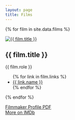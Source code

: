 ```yaml
---
layout: page
title: Films
---
```


{% for film in site.data.films %}
<div class="card">
  <a href="{{ film.imdb }}" target="_blank"><img class="card-image" src="/img/{{ film.image }}" alt="{{ film.title }}"></a>
  <div class="card-main">
    <h2 class="card-title">{{ film.title }}</h2>
    <p>{{ film.role }}</p>
    <ul class="card-list">
    {% for link in film.links %}
      <li><a href="{{ link.link }}" target="_blank">{{ link.name }}</a></li>
    {% endfor %}
    </ul>
  </div>
</div>
{% endfor %}

<a class="btn" href="/documents/Andrew Napier Profile.pdf">Filmmaker Profile PDF</a><br><a class="btn" href="http://www.imdb.com/name/nm3598310/" target="_blank">More on IMDb</a>
